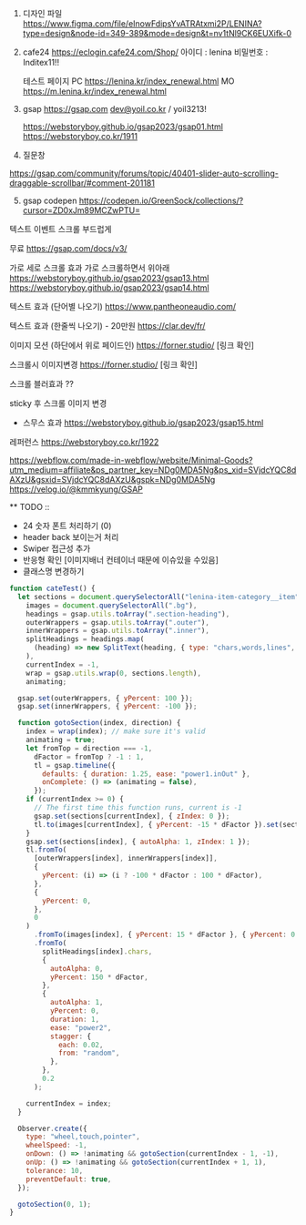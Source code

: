 1. 디자인 파일
   https://www.figma.com/file/eInowFdipsYvATRAtxmi2P/LENINA?type=design&node-id=349-389&mode=design&t=nv1tNl9CK6EUXifk-0

2. cafe24
   https://eclogin.cafe24.com/Shop/
   아이디 : lenina
   비밀번호 : Inditex11!!

   테스트 페이지
   PC https://lenina.kr/index_renewal.html
   MO https://m.lenina.kr/index_renewal.html

3. gsap
   https://gsap.com
   dev@yoil.co.kr / yoil3213!

   https://webstoryboy.github.io/gsap2023/gsap01.html
   https://webstoryboy.co.kr/1911

4. 질문창

https://gsap.com/community/forums/topic/40401-slider-auto-scrolling-draggable-scrollbar/#comment-201181

5. gsap codepen
   https://codepen.io/GreenSock/collections/?cursor=ZD0xJm89MCZwPTU=

텍스트 이벤트
스크롤 부드럽게

무료 https://gsap.com/docs/v3/

가로 세로 스크롤 효과
가로 스크롤하면서 위아래
https://webstoryboy.github.io/gsap2023/gsap13.html
https://webstoryboy.github.io/gsap2023/gsap14.html

텍스트 효과 (단어별 나오기)
https://www.pantheoneaudio.com/

텍스트 효과 (한줄씩 나오기) - 20만원
https://clar.dev/fr/

이미지 모션 (하단에서 위로 페이드인)
https://forner.studio/ [링크 확인]

스크롤시 이미지변경
https://forner.studio/ [링크 확인]

스크롤 블러효과
??

sticky 후 스크롤 이미지 변경

- 스무스 효과
  https://webstoryboy.github.io/gsap2023/gsap15.html

레퍼런스
https://webstoryboy.co.kr/1922

https://webflow.com/made-in-webflow/website/Minimal-Goods?utm_medium=affiliate&ps_partner_key=NDg0MDA5Ng&ps_xid=SVjdcYQC8dAXzU&gsxid=SVjdcYQC8dAXzU&gspk=NDg0MDA5Ng
https://velog.io/@kmmkyung/GSAP

\*\* TODO ::

- 24 숫자 폰트 처리하기 (0)
- header back 보이는거 처리
- Swiper 접근성 추가
- 반응형 확인 [이미지배너 컨테이너 때문에 이슈있을 수있음]
- 클래스명 변경하기

```js
function cateTest() {
  let sections = document.querySelectorAll("lenina-item-category__item"),
    images = document.querySelectorAll(".bg"),
    headings = gsap.utils.toArray(".section-heading"),
    outerWrappers = gsap.utils.toArray(".outer"),
    innerWrappers = gsap.utils.toArray(".inner"),
    splitHeadings = headings.map(
      (heading) => new SplitText(heading, { type: "chars,words,lines", linesClass: "clip-text" })
    ),
    currentIndex = -1,
    wrap = gsap.utils.wrap(0, sections.length),
    animating;

  gsap.set(outerWrappers, { yPercent: 100 });
  gsap.set(innerWrappers, { yPercent: -100 });

  function gotoSection(index, direction) {
    index = wrap(index); // make sure it's valid
    animating = true;
    let fromTop = direction === -1,
      dFactor = fromTop ? -1 : 1,
      tl = gsap.timeline({
        defaults: { duration: 1.25, ease: "power1.inOut" },
        onComplete: () => (animating = false),
      });
    if (currentIndex >= 0) {
      // The first time this function runs, current is -1
      gsap.set(sections[currentIndex], { zIndex: 0 });
      tl.to(images[currentIndex], { yPercent: -15 * dFactor }).set(sections[currentIndex], { autoAlpha: 0 });
    }
    gsap.set(sections[index], { autoAlpha: 1, zIndex: 1 });
    tl.fromTo(
      [outerWrappers[index], innerWrappers[index]],
      {
        yPercent: (i) => (i ? -100 * dFactor : 100 * dFactor),
      },
      {
        yPercent: 0,
      },
      0
    )
      .fromTo(images[index], { yPercent: 15 * dFactor }, { yPercent: 0 }, 0)
      .fromTo(
        splitHeadings[index].chars,
        {
          autoAlpha: 0,
          yPercent: 150 * dFactor,
        },
        {
          autoAlpha: 1,
          yPercent: 0,
          duration: 1,
          ease: "power2",
          stagger: {
            each: 0.02,
            from: "random",
          },
        },
        0.2
      );

    currentIndex = index;
  }

  Observer.create({
    type: "wheel,touch,pointer",
    wheelSpeed: -1,
    onDown: () => !animating && gotoSection(currentIndex - 1, -1),
    onUp: () => !animating && gotoSection(currentIndex + 1, 1),
    tolerance: 10,
    preventDefault: true,
  });

  gotoSection(0, 1);
}
```
